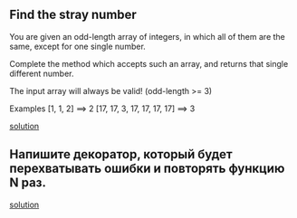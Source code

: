 ## Find the stray number

You are given an odd-length array of integers, in which all of them are the same, except for one single number.

Complete the method which accepts such an array, and returns that single different number.

The input array will always be valid! (odd-length >= 3)

Examples
[1, 1, 2] ==> 2
[17, 17, 3, 17, 17, 17, 17] ==> 3

[solution](0.py)

## Напишите декоратор, который будет перехватывать ошибки и повторять функцию N раз.

[solution](1.py)